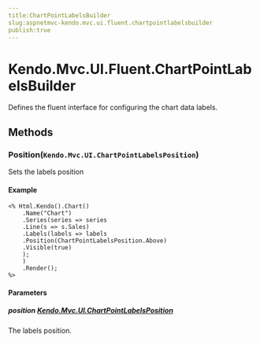 ```yaml
---
title:ChartPointLabelsBuilder
slug:aspnetmvc-kendo.mvc.ui.fluent.chartpointlabelsbuilder
publish:true
---
```


# Kendo.Mvc.UI.Fluent.ChartPointLabelsBuilder
Defines the fluent interface for configuring the chart data labels.



## Methods

### Position(`Kendo.Mvc.UI.ChartPointLabelsPosition`)
Sets the labels position


#### Example

    <% Html.Kendo().Chart()
        .Name("Chart")
        .Series(series => series
        .Line(s => s.Sales)
        .Labels(labels => labels
        .Position(ChartPointLabelsPosition.Above)
        .Visible(true)
        );
        )
        .Render();
    %>
        


#### Parameters

##### position [Kendo.Mvc.UI.ChartPointLabelsPosition](/api/wrappers/aspnet-mvc/Kendo.Mvc.UI/ChartPointLabelsPosition)
The labels position.





